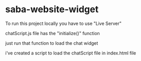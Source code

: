 # saba-website-widget

To run this project locally you have to use "Live Server"

chatScript.js file has the "initialize()" function

just run that function to load the chat widget

i've created a script to load the chatScript file in index.html file
